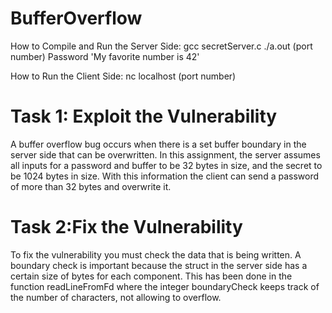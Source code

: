 # BufferOverflow

How to Compile and Run the Server Side:
gcc secretServer.c
./a.out (port number) Password 'My favorite number is 42'

How to Run the Client Side:
nc localhost (port number)

# Task 1: Exploit the Vulnerability
A buffer overflow bug occurs when there is a set buffer boundary in the server side that can be overwritten. In this assignment, the server assumes all inputs for a password and buffer to be 32 bytes in size, and the secret to be 1024 bytes in size. With this information the client can send a password of more than 32 bytes and overwrite it.

# Task 2:Fix the Vulnerability
To fix the vulnerability you must check the data that is being written. A boundary
check is important because the struct in the server side has a certain size of bytes for
each component. This has been done in the function readLineFromFd where the
integer boundaryCheck keeps track of the number of characters, not allowing to
overflow.

